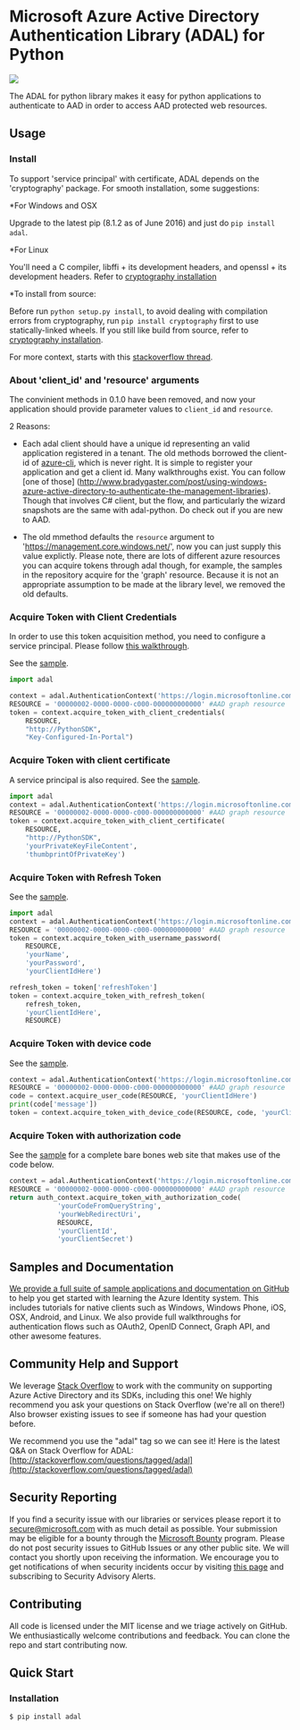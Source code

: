 # Microsoft Azure Active Directory Authentication Library (ADAL) for Python

<a href="https://pypi.python.org/pypi/adal/"><img src='https://pypip.in/d/adal/badge.svg'></a>

The ADAL for python library makes it easy for python applications to authenticate to AAD in order to access AAD protected web resources.

## Usage

### Install

To support 'service principal' with certificate, ADAL depends on the 'cryptography' package. For smooth installation, some suggestions:

*For Windows and OSX

Upgrade to the latest pip (8.1.2 as of June 2016) and just do `pip install adal`.

*For Linux

You'll need a C compiler, libffi + its development headers, and openssl + its development headers. Refer to [cryptography installation](https://cryptography.io/en/latest/installation/)

*To install from source:

Before run `python setup.py install`, to avoid dealing with compilation errors from cryptography, run `pip install cryptography` first to use statically-linked wheels.
If you still like build from source, refer to [cryptography installation](https://cryptography.io/en/latest/installation/).

For more context, starts with this [stackoverflow thread](http://stackoverflow.com/questions/22073516/failed-to-install-python-cryptography-package-with-pip-and-setup-py).

### About 'client_id' and 'resource' arguments
The convinient methods in 0.1.0 have been removed, and now your application should provide parameter values to `client_id` and `resource`.

2 Reasons:

* Each adal client should have a unique id representing an valid application registered in a tenant. The old methods borrowed the client-id of [azure-cli](https://github.com/Azure/azure-xplat-cli), which is never right. It is simple to register your application and get a client id. Many walkthroughs exist. You can follow [one of those] (http://www.bradygaster.com/post/using-windows-azure-active-directory-to-authenticate-the-management-libraries). Though that involves C# client, but the flow, and particularly the wizard snapshots are the same with adal-python. Do check out if you are new to AAD.

* The old mmethod defaults the `resource` argument to 'https://management.core.windows.net/', now you can just supply this value explictly. Please note, there are lots of different azure resources you can acquire tokens through adal though, for example, the samples in the repository acquire for the 'graph' resource. Because it is not an appropriate assumption to be made at the library level, we removed the old defaults.

### Acquire Token with Client Credentials

In order to use this token acquisition method, you need to configure a service principal. Please follow [this walkthrough](https://azure.microsoft.com/en-us/documentation/articles/resource-group-create-service-principal-portal/).

See the [sample](./sample/client_credentials_sample.py).
```python
import adal

context = adal.AuthenticationContext('https://login.microsoftonline.com/ABCDEFGH-1234-1234-1234-ABCDEFGHIJKL')
RESOURCE = '00000002-0000-0000-c000-000000000000' #AAD graph resource
token = context.acquire_token_with_client_credentials(
    RESOURCE,
    "http://PythonSDK", 
    "Key-Configured-In-Portal")
```

### Acquire Token with client certificate
A service principal is also required. See the [sample](./sample/certificate_credentials_sample.py).
```python
import adal
context = adal.AuthenticationContext('https://login.microsoftonline.com/ABCDEFGH-1234-1234-1234-ABCDEFGHIJKL')
RESOURCE = '00000002-0000-0000-c000-000000000000' #AAD graph resource
token = context.acquire_token_with_client_certificate(
    RESOURCE,
    "http://PythonSDK",  
    'yourPrivateKeyFileContent', 
    'thumbprintOfPrivateKey')
```

### Acquire Token with Refresh Token
See the [sample](./sample/refresh_token_sample.py).
```python
import adal
context = adal.AuthenticationContext('https://login.microsoftonline.com/ABCDEFGH-1234-1234-1234-ABCDEFGHIJKL')
RESOURCE = '00000002-0000-0000-c000-000000000000' #AAD graph resource
token = context.acquire_token_with_username_password(
    RESOURCE, 
    'yourName',
    'yourPassword',
    'yourClientIdHere')

refresh_token = token['refreshToken']
token = context.acquire_token_with_refresh_token(
    refresh_token,
    'yourClientIdHere',
    RESOURCE)
```

### Acquire Token with device code
See the [sample](./sample/device_code_sample.py).
```python
context = adal.AuthenticationContext('https://login.microsoftonline.com/ABCDEFGH-1234-1234-1234-ABCDEFGHIJKL')
RESOURCE = '00000002-0000-0000-c000-000000000000' #AAD graph resource
code = context.acquire_user_code(RESOURCE, 'yourClientIdHere')
print(code['message'])
token = context.acquire_token_with_device_code(RESOURCE, code, 'yourClientIdHere')
``` 

### Acquire Token with authorization code
See the [sample](./sample/website_sample.py) for a complete bare bones web site that makes use of the code below.
```python
context = adal.AuthenticationContext('https://login.microsoftonline.com/ABCDEFGH-1234-1234-1234-ABCDEFGHIJKL')
RESOURCE = '00000002-0000-0000-c000-000000000000' #AAD graph resource
return auth_context.acquire_token_with_authorization_code(
            'yourCodeFromQueryString', 
            'yourWebRedirectUri', 
            RESOURCE, 
            'yourClientId', 
            'yourClientSecret')
``` 

## Samples and Documentation
[We provide a full suite of sample applications and documentation on GitHub](https://github.com/AzureADSamples) to help you get started with learning the Azure Identity system. This includes tutorials for native clients such as Windows, Windows Phone, iOS, OSX, Android, and Linux. We also provide full walkthroughs for authentication flows such as OAuth2, OpenID Connect, Graph API, and other awesome features.

## Community Help and Support

We leverage [Stack Overflow](http://stackoverflow.com/) to work with the community on supporting Azure Active Directory and its SDKs, including this one! We highly recommend you ask your questions on Stack Overflow (we're all on there!) Also browser existing issues to see if someone has had your question before.

We recommend you use the "adal" tag so we can see it! Here is the latest Q&A on Stack Overflow for ADAL: [http://stackoverflow.com/questions/tagged/adal](http://stackoverflow.com/questions/tagged/adal)

## Security Reporting

If you find a security issue with our libraries or services please report it to [secure@microsoft.com](mailto:secure@microsoft.com) with as much detail as possible. Your submission may be eligible for a bounty through the [Microsoft Bounty](http://aka.ms/bugbounty) program. Please do not post security issues to GitHub Issues or any other public site. We will contact you shortly upon receiving the information. We encourage you to get notifications of when security incidents occur by visiting [this page](https://technet.microsoft.com/en-us/security/dd252948) and subscribing to Security Advisory Alerts.

## Contributing

All code is licensed under the MIT license and we triage actively on GitHub. We enthusiastically welcome contributions and feedback. You can clone the repo and start contributing now.

## Quick Start

### Installation

``` $ pip install adal ```
